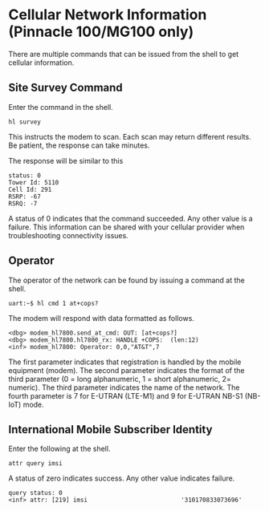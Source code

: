 # Cellular Network Information (Pinnacle 100/MG100 only)

There are multiple commands that can be issued from the shell to get cellular information.

## Site Survey Command

Enter the command in the shell.
```
hl survey
```

This instructs the modem to scan.  Each scan may return different results.  Be patient, the response can take minutes.

The response will be similar to this
```
status: 0
Tower Id: 5110
Cell Id: 291
RSRP: -67
RSRQ: -7
```

A status of 0 indicates that the command succeeded.  Any other value is a failure.
This information can be shared with your cellular provider when troubleshooting connectivity issues.

## Operator

The operator of the network can be found by issuing a command at the shell.
```
uart:~$ hl cmd 1 at+cops?
```

The modem will respond with data formatted as follows.
```
<dbg> modem_hl7800.send_at_cmd: OUT: [at+cops?]
<dbg> modem_hl7800.hl7800_rx: HANDLE +COPS:  (len:12)
<inf> modem_hl7800: Operator: 0,0,"AT&T",7
```

The first parameter indicates that registration is handled by the mobile equipment (modem).
The second parameter indicates the format of the third parameter (0 = long alphanumeric, 1 = short alphanumeric, 2= numeric).
The third parameter indicates the name of the network.
The fourth parameter is 7 for E-UTRAN (LTE-M1) and 9 for E-UTRAN NB-S1 (NB-IoT) mode.

## International Mobile Subscriber Identity

Enter the following at the shell.
```
attr query imsi
```

A status of zero indicates success.  Any other value indicates failure.
```
query status: 0
<inf> attr: [219] imsi                          '310170833073696'
```

